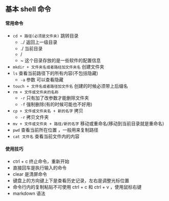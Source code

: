 ## 基本 shell 命令


#### 常用命令
- `cd + 路径(必须是文件夹)`      跳转目录
  - ../     返回上一级目录
  - ./ 当前目录
  - /   
  - ~  这个目录存放的是一些软件的配置信息
- `mkdir + 文件夹名或者路经加文件夹名`     创建文件夹
- `ls` 查看当前路径下的所有内容(不包括隐藏)
  -  `-a` 参数  可以查看隐藏
- `touch + 文件名或者路径加文件名`   创建的时候必须带上后缀名
- `rm + 文件或文件夹的名称`
  - `-r` 只有加了改参数才能删除文件夹
  - `-f` 强制删除(有的时候可能也不好用)
- `cp + 文件或文件夹名 + 新的名字`    拷贝
  - `-r` 拷贝文件夹
- `mv + 文件或文件夹 + 路径/新的名字`  移动或重命名(移动到当前目录就是重命名)
- `pwd` 查看当前所在位置 ，一般用来复制路径
- `cat 文件名` 查看当前文件内的内容

#### 使用技巧
- ctrl + c 终止命令，重新开始
- 直接回车是执行输入的命令
- clear 是清屏命令
- 键盘上的方向键上下是查看历史记录，左右是调整光标位置
- 命令行内的复制粘贴不可使用 ctrl + c  和 ctrl + v ，使用鼠标右键
- markdown 语法